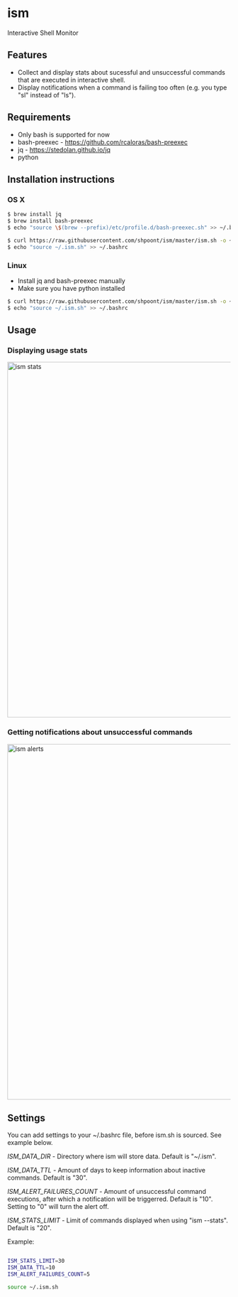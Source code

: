 # ism
Interactive Shell Monitor

## Features
- Collect and display stats about sucessful and unsuccessful commands that are executed in interactive shell.
- Display notifications when a command is failing too often (e.g. you type "sl" instead of "ls").

## Requirements
- Only bash is supported for now
- bash-preexec - https://github.com/rcaloras/bash-preexec
- jq - https://stedolan.github.io/jq
- python

## Installation instructions

### OS X
```sh
$ brew install jq
$ brew install bash-preexec
$ echo "source \$(brew --prefix)/etc/profile.d/bash-preexec.sh" >> ~/.bashrc

$ curl https://raw.githubusercontent.com/shpoont/ism/master/ism.sh -o ~/.ism.sh
$ echo "source ~/.ism.sh" >> ~/.bashrc
```

### Linux
- Install jq and bash-preexec manually
- Make sure you have python installed

```sh
$ curl https://raw.githubusercontent.com/shpoont/ism/master/ism.sh -o ~/.ism.sh
$ echo "source ~/.ism.sh" >> ~/.bashrc
```

## Usage

### Displaying usage stats
<img src="https://s3.amazonaws.com/shpoont-github-files/ism/ism-stats.gif" alt="ism stats" width="800" />

### Getting notifications about unsuccessful commands
<img src="https://s3.amazonaws.com/shpoont-github-files/ism/ism-alerts.gif" alt="ism alerts" width="800" />

## Settings

You can add settings to your ~/.bashrc file, before ism.sh is sourced. See example below.

*ISM_DATA_DIR* - Directory where ism will store data. Default is "~/.ism".

*ISM_DATA_TTL* - Amount of days to keep information about inactive commands. Default is "30".

*ISM_ALERT_FAILURES_COUNT* - Amount of unsuccessful command executions, after which a notification will be triggerred. Default is "10". Setting to "0" will turn the alert off.

*ISM_STATS_LIMIT* - Limit of commands displayed when using "ism --stats". Default is "20".

Example: 
```sh

ISM_STATS_LIMIT=30
ISM_DATA_TTL=10
ISM_ALERT_FAILURES_COUNT=5

source ~/.ism.sh

```
